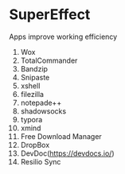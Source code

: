 # SuperEffect
Apps improve working efficiency

1. Wox
2. TotalCommander
3. Bandzip
4. Snipaste
5. xshell
6. filezilla
7. notepade++
8. shadowsocks
9. typora
10. xmind
11. Free Download Manager
12. DropBox
13. DevDoc(https://devdocs.io/)
14. Resilio Sync
